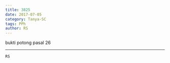 ```yaml
---
title: 3825
date: 2017-07-05
category: Tanya-SC
tags: PPh
author: RS
---
```


bukti potong pasal 26

---



`RS`
